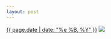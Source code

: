 ```yaml
---
layout: post
---
```


<p>
  <time><a href="/141">{{ page.date | date: "%e %B, %Y" }}</a></time>
  <a href="/141"><img src="{{ site.assets_url }}/141.jpg"/></a>
</p>
